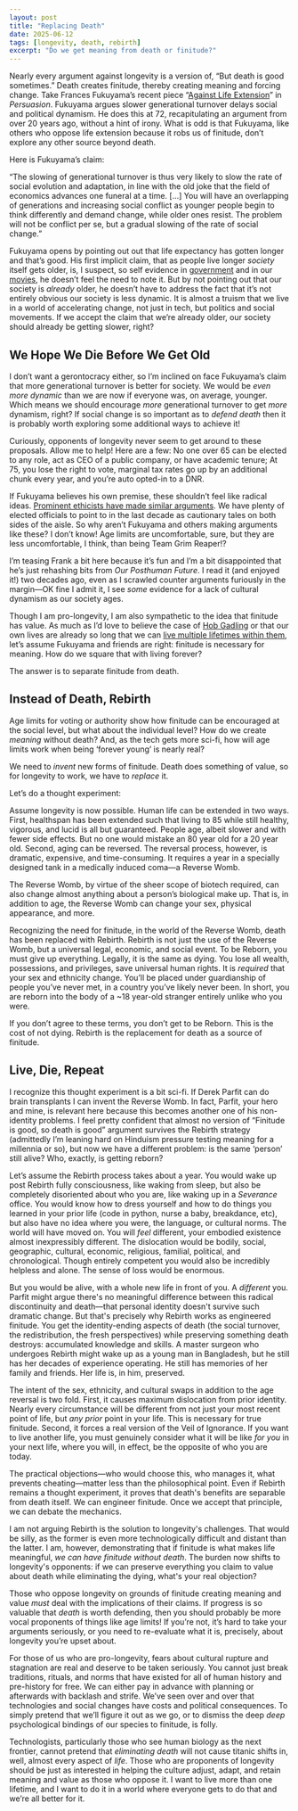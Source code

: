 ```yaml
---
layout: post
title: "Replacing Death"
date: 2025-06-12
tags: [longevity, death, rebirth]
excerpt: "Do we get meaning from death or finitude?"
---
```


Nearly every argument against longevity is a version of, “But death is good sometimes.” Death creates finitude, thereby creating meaning and forcing change. Take Frances Fukuyama’s recent piece “[Against Life Extension](https://www.persuasion.community/p/against-life-extension)” in *Persuasion*. Fukuyama argues slower generational turnover delays social and political dynamism. He does this at 72, recapitulating an argument from over 20 years ago, without a hint of irony. What is odd is that Fukuyama, like others who oppose life extension because it robs us of finitude, don’t explore any other source beyond death.

Here is Fukuyama’s claim:

“The slowing of generational turnover is thus very likely to slow the rate of social evolution and adaptation, in line with the old joke that the field of economics advances one funeral at a time. [...] You will have an overlapping of generations and increasing social conflict as younger people begin to think differently and demand change, while older ones resist. The problem will not be conflict per se, but a gradual slowing of the rate of social change.”

Fukuyama opens by pointing out out that life expectancy has gotten longer and that’s good. His first implicit claim, that as people live longer *society* itself gets older, is, I suspect, so self evidence in [government](https://www.vox.com/policy/358863/old-politicians-gerontocracy-age-limits) and in our [movies](https://www.menshealth.com/entertainment/a43468353/old-man-action-movies/), he doesn’t feel the need to note it. But by not pointing out that our society is *already* older, he doesn’t have to address the fact that it’s not entirely obvious our society is less dynamic. It is almost a truism that we live in a world of accelerating change, not just in tech, but politics and social movements. If we accept the claim that we’re already older, our society should already be getting slower, right?

## We Hope We Die Before We Get Old

I don’t want a gerontocracy either, so I’m inclined on face Fukuyama’s claim that more generational turnover is better for society. We would be *even more dynamic* than we are now if everyone was, on average, younger. Which means we should encourage *more* generational turnover to get *more* dynamism, right? If social change is so important as to *defend death* then it is probably worth exploring some additional ways to achieve it!

Curiously, opponents of longevity never seem to get around to these proposals. Allow me to help! Here are a few: No one over 65 can be elected to any role, act as CEO of a public company, or have academic tenure; At 75, you lose the right to vote, marginal tax rates go up by an additional chunk every year, and you’re auto opted-in to a DNR.

If Fukuyama believes his own premise, these shouldn’t feel like radical ideas. [Prominent ethicists have made similar arguments](https://www.theatlantic.com/magazine/archive/2014/10/why-i-hope-to-die-at-75/379329/). We have plenty of elected officials to point to in the last decade as cautionary tales on both sides of the aisle. So why aren’t Fukuyama and others making arguments like these? I don’t know! Age limits are uncomfortable, sure, but they are less uncomfortable, I think, than being Team Grim Reaper!?

I’m teasing Frank a bit here because it’s fun and I’m a bit disappointed that he’s just rehashing bits from *Our Posthuman Future*. I read it (and enjoyed it!) two decades ago, even as I scrawled counter arguments furiously in the margin—OK fine I admit it, I see *some* evidence for a lack of cultural dynamism as our society ages.

Though I am pro-longevity, I am also sympathetic to the idea that finitude has value. As much as I’d love to believe the case of [Hob Gadling](https://en.wikipedia.org/wiki/Hob_Gadling) or that our own lives are already so long that we can [live multiple lifetimes within them](https://www.smbc-comics.com/comic/2012-09-02), let’s assume Fukuyama and friends are right: finitude is necessary for meaning. How do we square that with living forever? 

The answer is to separate finitude from death.

## Instead of Death, Rebirth

Age limits for voting or authority show how finitude can be encouraged at the social level, but what about the individual level? How do we create *meaning* without death? And, as the tech gets more sci-fi, how will age limits work when being ‘forever young’ is nearly real? 

We need to *invent* new forms of finitude. Death does something of value, so for longevity to work, we have to *replace* it.

Let’s do a thought experiment:

Assume longevity is now possible. Human life can be extended in two ways. First, healthspan has been extended such that living to 85 while still healthy, vigorous, and lucid is all but guaranteed. People age, albeit slower and with fewer side effects. But no one would mistake an 80 year old for a 20 year old. Second, aging can be reversed. The reversal process, however, is dramatic, expensive, and time-consuming. It requires a year in a specially designed tank in a medically induced coma—a Reverse Womb.

The Reverse Womb, by virtue of the sheer scope of biotech required, can also change almost anything about a person’s biological make up. That is, in addition to age, the Reverse Womb can change your sex, physical appearance, and more. 

Recognizing the need for finitude, in the world of the Reverse Womb, death has been replaced with Rebirth. Rebirth is not just the use of the Reverse Womb, but a universal legal, economic, and social event. To be Reborn, you must give up everything. Legally, it is the same as dying. You lose all wealth, possessions, and privileges, save universal human rights. It is *required* that your sex and ethnicity change. You’ll be placed under guardianship of people you’ve never met, in a country you’ve likely never been. In short, you are reborn into the body of a ~18 year-old stranger entirely unlike who you were.

If you don’t agree to these terms, you don’t get to be Reborn. This is the cost of not dying. Rebirth is the replacement for death as a source of finitude.

## Live, Die, Repeat
I recognize this thought experiment is a bit sci-fi. If Derek Parfit can do brain transplants I can invent the Reverse Womb. In fact, Parfit, your hero and mine, is relevant here because this becomes another one of his non-identity problems. I feel pretty confident that almost no version of “Finitude is good, so death is good” argument survives the Rebirth strategy (admittedly I’m leaning hard on Hinduism pressure testing meaning for a millennia or so), but now we have a different problem: is the same ‘person’ still alive? Who, exactly, is getting reborn?

Let’s assume the Rebirth process takes about a year. You would wake up post Rebirth fully consciousness, like waking from sleep, but also be completely disoriented about who you are, like waking up in a *Severance* office. You would know how to dress yourself and how to do things you learned in your prior life (code in python, nurse a baby, breakdance, etc), but also have no idea where you were, the language, or cultural norms. The world will have moved on. You will *feel* different, your embodied existence almost inexpressibly different. The dislocation would be bodily, social, geographic, cultural, economic, religious, familial, political, and chronological. Though entirely competent you would also be incredibly helpless and alone. The sense of loss would be enormous.

But you would be alive, with a whole new life in front of you. A *different* you. Parfit might argue there's no meaningful difference between this radical discontinuity and death—that personal identity doesn't survive such dramatic change. But that's precisely why Rebirth works as engineered finitude. You get the identity-ending aspects of death (the social turnover, the redistribution, the fresh perspectives) while preserving something death destroys: accumulated knowledge and skills. A master surgeon who undergoes Rebirth might wake up as a young man in Bangladesh, but he still has her decades of experience operating. He still has memories of her family and friends. Her life is, in him, preserved.

The intent of the sex, ethnicity, and cultural swaps in addition to the age reversal is two fold. First, it causes maximum dislocation from prior identity. Nearly every circumstance will be different from not just your most recent point of life, but *any prior* point in your life. This is necessary for true finitude. Second, it forces a real version of the Veil of Ignorance. If you want to live another life, you must genuinely consider what it will be like *for you* in your next life, where you will, in effect, be the opposite of who you are today.

The practical objections—who would choose this, who manages it, what prevents cheating—matter less than the philosophical point. Even if Rebirth remains a thought experiment, it proves that death's benefits are separable from death itself. We can engineer finitude. Once we accept that principle, we can debate the mechanics.

I am not arguing Rebirth is the solution to longevity's challenges. That would be silly, as the former is even more technologically difficult and distant than the latter. I am, however, demonstrating that if finitude is what makes life meaningful, *we can have finitude without death*. The burden now shifts to longevity's opponents: if we can preserve everything you claim to value about death while eliminating the dying, what's your real objection?

Those who oppose longevity on grounds of finitude creating meaning and value *must* deal with the implications of their claims. If progress is so valuable that *death* is worth defending, then you should probably be more vocal proponents of things like age limits! If you’re not, it’s hard to take your arguments seriously, or you need to re-evaluate what it is, precisely, about longevity you’re upset about.

For those of us who are pro-longevity, fears about cultural rupture and stagnation are real and deserve to be taken seriously. You cannot just break traditions, rituals, and norms that have existed for all of human history and pre-history for free. We can either pay in advance with planning or afterwards with backlash and strife. We’ve seen over and over that technologies and social changes have costs and political consequences. To simply pretend that we’ll figure it out as we go, or to dismiss the deep *deep* psychological bindings of our species to finitude, is folly.

Technologists, particularly those who see human biology as the next frontier, cannot pretend that *eliminating death* will not cause titanic shifts in, well, almost every aspect of *life*.  Those who are proponents of longevity should be just as interested in helping the culture adjust, adapt, and retain meaning and value as those who oppose it. I want to live more than one lifetime, and I want to do it in a world where everyone gets to do that and we’re all better for it.